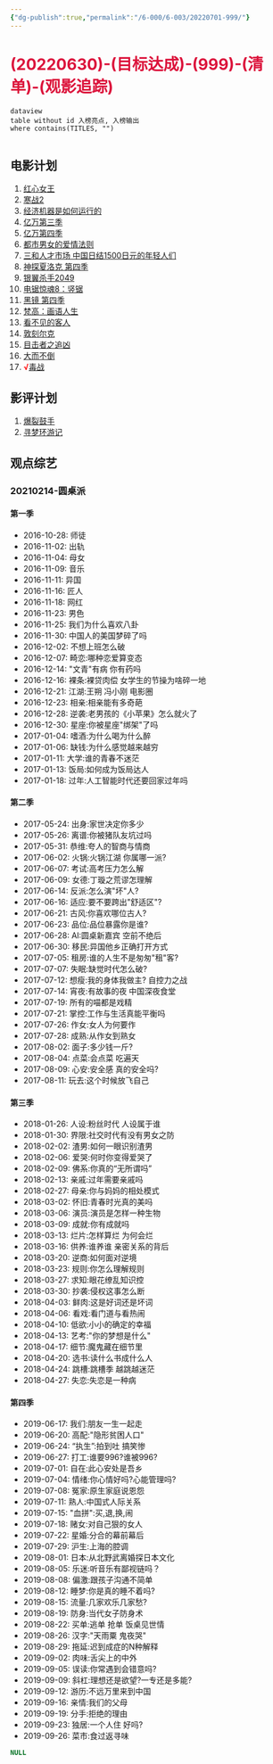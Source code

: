 ```yaml
---
{"dg-publish":true,"permalink":"/6-000/6-003/20220701-999/"}
---
```



# <font color=#DC143C>(20220630)-(目标达成)-(999)-(清单)-(观影追踪)</font>

```
dataview
table without id 入榜亮点, 入榜输出
where contains(TITLES, "")
```

```toc
```

## 电影计划
1. [红心女王](https://movie.douban.com/subject/30234891/)
2. [寒战2](https://movie.douban.com/subject/20505982/)
3. [经济机器是如何运行的](https://movie.douban.com/subject/30458820/)
4. [亿万第三季](https://www.meijumi.net/5746.html)
5. [亿万第四季](https://www.meijumi.net/11770.html)
6. [都市男女的爱情法则](https://movie.douban.com/subject/35161101/)
7. [三和人才市场 中国日结1500日元的年轻人们](https://movie.douban.com/subject/30219684/)
8. [神探夏洛克 第四季](https://movie.douban.com/subject/25750923/)
9. [银翼杀手2049](https://movie.douban.com/subject/10512661/)
10. [电锯惊魂8：竖锯](https://movie.douban.com/subject/25788426/)
11. [黑镜 第四季](https://movie.douban.com/subject/26898192/)
12. [梵高：画语人生](https://movie.douban.com/subject/4921358/)
13. [看不见的客人](https://movie.douban.com/subject/26580232/)
14. [敦刻尔克](https://movie.douban.com/subject/26607693/)
15. [目击者之追凶](https://movie.douban.com/subject/11600078/)
16. [大而不倒](https://movie.douban.com/subject/6013501/)
17. <strong><font color=#FF0000>√</font></strong>[毒战](https://movie.douban.com/subject/10344754/)

## 影评计划
1. [爆裂鼓手](https://movie.douban.com/subject/25773932/)
2. [寻梦环游记](https://movie.douban.com/subject/20495023/)

## 观点综艺
### 20210214-圆桌派
#### 第一季
+ 2016-10-28: 师徒
+ 2016-11-02: 出轨
+ 2016-11-04: 母女
+ 2016-11-09: 音乐
+ 2016-11-11: 异国
+ 2016-11-16: 匠人
+ 2016-11-18: 网红
+ 2016-11-23: 男色
+ 2016-11-25: 我们为什么喜欢八卦
+ 2016-11-30: 中国人的美国梦碎了吗
+ 2016-12-02: 不想上班怎么破
+ 2016-12-07: 畸恋:哪种恋爱算变态
+ 2016-12-14: "文青"有病 你有药吗
+ 2016-12-16: 裸条:裸贷肉偿 女学生的节操为啥碎一地
+ 2016-12-21: 江湖:王朔 冯小刚 电影圈
+ 2016-12-23: 相亲:相亲能有多奇葩
+ 2016-12-28: 逆袭:老男孩的《小苹果》怎么就火了
+ 2016-12-30: 星座:你被星座"绑架"了吗
+ 2017-01-04: 嗜酒:为什么喝为什么醉
+ 2017-01-06: 缺钱:为什么感觉越来越穷
+ 2017-01-11: 大学:谁的青春不迷茫
+ 2017-01-13: 饭局:如何成为饭局达人
+ 2017-01-18: 过年:人工智能时代还要回家过年吗

#### 第二季
+ 2017-05-24: 出身:家世决定你多少
+ 2017-05-26: 离谱:你被猪队友坑过吗
+ 2017-05-31: 恭维:夸人的智商与情商
+ 2017-06-02: 火锅:火锅江湖 你属哪一派?
+ 2017-06-07: 考试:高考压力怎么解
+ 2017-06-09: 女德:丁璇之荒谬怎理解
+ 2017-06-14: 反派:怎么演"坏"人?
+ 2017-06-16: 适应:要不要跨出"舒适区"?
+ 2017-06-21: 古风:你喜欢哪位古人?
+ 2017-06-23: 品位:品位暴露你是谁?
+ 2017-06-28: AI:圆桌新嘉宾 空前不绝后
+ 2017-06-30: 移民:异国他乡正确打开方式
+ 2017-07-05: 租房:谁的人生不是匆匆"租"客?
+ 2017-07-07: 失眠:缺觉时代怎么破?
+ 2017-07-12: 想瘦:我的身体我做主? 自控力之战
+ 2017-07-14: 宵夜:有故事的夜 中国深夜食堂
+ 2017-07-19: 所有的喵都是戏精
+ 2017-07-21: 掌控:工作与生活真能平衡吗
+ 2017-07-26: 作女:女人为何要作
+ 2017-07-28: 成熟:从作女到熟女
+ 2017-08-02: 面子:多少钱一斤?
+ 2017-08-04: 点菜:会点菜 吃遍天
+ 2017-08-09: 心安:安全感 真的安全吗?
+ 2017-08-11: 玩去:这个时候放飞自己

#### 第三季
+ 2018-01-26: 人设:粉丝时代 人设属于谁
+ 2018-01-30: 界限:社交时代有没有男女之防
+ 2018-02-02: 渣男:如何一眼识别渣男
+ 2018-02-06: 爱哭:何时你变得爱哭了
+ 2018-02-09: 佛系:你真的“无所谓吗”
+ 2018-02-13: 亲戚:过年需要亲戚吗
+ 2018-02-27: 母亲:你与妈妈的相处模式
+ 2018-03-02: 怀旧:青春时光真的美吗
+ 2018-03-06: 演员:演员是怎样一种生物
+ 2018-03-09: 成就:你有成就吗
+ 2018-03-13: 烂片:怎样算烂 为何会烂
+ 2018-03-16: 供养:谁养谁 亲密关系的背后
+ 2018-03-20: 逆商:如何面对逆境
+ 2018-03-23: 规则:你怎么理解规则
+ 2018-03-27: 求知:眼花缭乱知识控
+ 2018-03-30: 抄袭:侵权这事怎么断
+ 2018-04-03: 鲜肉:这是好词还是坏词
+ 2018-04-06: 看戏:看门道与看热闹
+ 2018-04-10: 低欲:小小的确定的幸福
+ 2018-04-13: 艺考:"你的梦想是什么"
+ 2018-04-17: 细节:魔鬼藏在细节里
+ 2018-04-20: 选书:读什么书成什么人
+ 2018-04-24: 跳槽:跳槽季 越跳越迷茫
+ 2018-04-27: 失恋:失恋是一种病

#### 第四季
+ 2019-06-17: 我们:朋友一生一起走
+ 2019-06-20: 高配:"隐形贫困人口"
+ 2019-06-24: “执生”:拍到吐 搞笑惨
+ 2019-06-27: 打工:谁要996?谁被996?
+ 2019-07-01: 自在:此心安处是吾乡
+ 2019-07-04: 情绪:你心情好吗?心能管理吗?
+ 2019-07-08: 冤家:原生家庭说恩怨
+ 2019-07-11: 熟人:中国式人际关系
+ 2019-07-15: "血拼":买,退,换,闹
+ 2019-07-18: 赌女:对自己狠的女人
+ 2019-07-22: 星婚:分合的幕前幕后
+ 2019-07-29: 沪生:上海的腔调
+ 2019-08-01: 日本:从北野武离婚探日本文化
+ 2019-08-05: 乐迷:听音乐有鄙视链吗？
+ 2019-08-08: 偏激:跟孩子沟通不简单
+ 2019-08-12: 睡梦:你是真的睡不着吗?
+ 2019-08-15: 流量:几家欢乐几家愁?
+ 2019-08-19: 防身:当代女子防身术
+ 2019-08-22: 买单:逃单 抢单 饭桌见世情
+ 2019-08-26: 汉字:"天雨粟 鬼夜哭"
+ 2019-08-29: 拖延:迟到成症的N种解释
+ 2019-09-02: 肉味:舌尖上的中外
+ 2019-09-05: 误读:你常遇到会错意吗?
+ 2019-09-09: 斜杠:理想还是欲望?一专还是多能?
+ 2019-09-12: 游历:不远万里来到中国
+ 2019-09-16: 亲情:我们的父母
+ 2019-09-19: 分手:拒绝的理由
+ 2019-09-23: 独居:一个人住 好吗?
+ 2019-09-26: 菜市:食过返寻味












```SQL
NULL
```